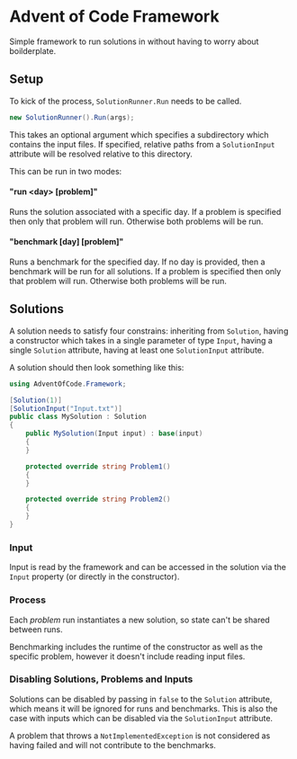 # Advent of Code Framework

Simple framework to run solutions in without having to worry about boilderplate.

## Setup
To kick of the process, `SolutionRunner.Run` needs to be called.
```csharp
new SolutionRunner().Run(args);
```
This takes an optional argument which specifies a subdirectory which contains the input files. If specified, relative paths from a `SolutionInput` attribute will be resolved relative to this directory.

This can be run in two modes:
#### "run &lt;day&gt; [problem]"
Runs the solution associated with a specific day. If a problem is specified then only that problem will run. Otherwise both problems will be run.

#### "benchmark [day] [problem]"
Runs a benchmark for the specified day. If no day is provided, then a benchmark will be run for all solutions. If a problem is specified then only that problem will run. Otherwise both problems will be run.

## Solutions

A solution needs to satisfy four constrains: inheriting from `Solution`, having a constructor which takes in a single parameter of type `Input`, having a single `Solution` attribute, having at least one `SolutionInput` attribute.

A solution should then look something like this:

```csharp
using AdventOfCode.Framework;

[Solution(1)]
[SolutionInput("Input.txt")]
public class MySolution : Solution
{
    public MySolution(Input input) : base(input)
    {
    }

    protected override string Problem1()
    {
    }

    protected override string Problem2()
    {
    }
}
```

### Input

Input is read by the framework and can be accessed in the solution via the `Input` property (or directly in the constructor).

### Process

Each *problem* run instantiates a new solution, so state can't be shared between runs.

Benchmarking includes the runtime of the constructor as well as the specific problem, however it doesn't include reading input files.

### Disabling Solutions, Problems and Inputs

Solutions can be disabled by passing in `false` to the `Solution` attribute, which means it will be ignored for runs and benchmarks. This is also the case with inputs which can be disabled via the `SolutionInput` attribute.

A problem that throws a `NotImplementedException` is not considered as having failed and will not contribute to the benchmarks.
